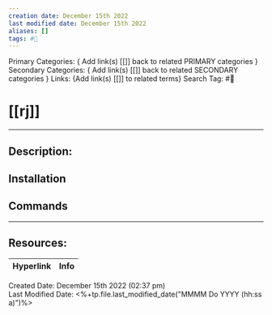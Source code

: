 ```yaml
---
creation date: December 15th 2022
last modified date: December 15th 2022
aliases: []
tags: #🧰
---
```


Primary Categories: { Add link(s) [[]] back to related PRIMARY categories }
Secondary Categories:  { Add link(s) [[]] back to related SECONDARY categories }
Links: {Add link(s) [[]] to related terms}
Search Tag: #🧰  

# [[rj]]  
___

## Description:


## Installation


## Commands



___

## Resources:

| Hyperlink | Info |
| --------- | ---- |


Created Date: December 15th 2022 (02:37 pm)  
Last Modified Date: <%+tp.file.last_modified_date("MMMM Do YYYY (hh:ss a)")%>
